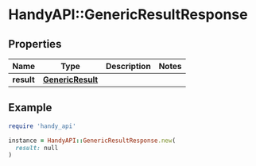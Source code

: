 # HandyAPI::GenericResultResponse

## Properties

| Name | Type | Description | Notes |
| ---- | ---- | ----------- | ----- |
| **result** | [**GenericResult**](GenericResult.md) |  |  |

## Example

```ruby
require 'handy_api'

instance = HandyAPI::GenericResultResponse.new(
  result: null
)
```

